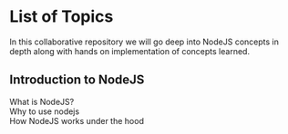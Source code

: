 # List of Topics

In this collaborative repository we will go deep into NodeJS concepts in depth along with hands on implementation of concepts learned. 

## Introduction to NodeJS

What is NodeJS?  
Why to use nodejs  
How NodeJS works under the hood  
